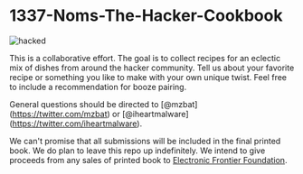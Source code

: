 1337-Noms-The-Hacker-Cookbook
=============================

![hacked](images/hacked.jpg)

This is a collaborative effort. The goal is to collect recipes for an
eclectic mix of dishes from around the hacker community. Tell us about
your favorite recipe or something you like to make with your own unique
twist. Feel free to include a recommendation for booze pairing.

General questions should be directed to
\[\@mzbat\](<https://twitter.com/mzbat>) or
\[\@iheartmalware\](<https://twitter.com/iheartmalware>).

We can't promise that all submissions will be included in the final
printed book. We do plan to leave this repo up indefinitely. We intend
to give proceeds from any sales of printed book to [Electronic Frontier
Foundation](https://supporters.eff.org/shop).
